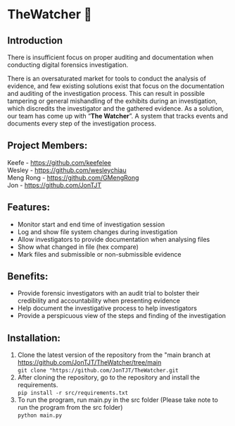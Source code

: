 # TheWatcher :eyes:

## Introduction
There is insufficient focus on proper auditing and documentation when conducting digital forensics investigation.

There is an oversaturated market for tools to conduct the analysis of evidence, and few existing solutions exist that focus on the documentation and auditing of the investigation process. This can result in possible tampering or general mishandling of the exhibits during an investigation, which discredits the investigator and the gathered evidence. As a solution, our team has come up with “**The Watcher**”. A system that tracks events and documents every step of the investigation process.

## Project Members:
Keefe - https://github.com/keefelee <br>
Wesley - https://github.com/wesleychiau <br>
Meng Rong - https://github.com/GMengRong <br>
Jon - https://github.com/JonTJT <br>

## Features:
- Monitor start and end time of investigation session
- Log and show file system changes during investigation
- Allow investigators to provide documentation when analysing files
- Show what changed in file (hex compare)
- Mark files and submissible or non-submissible evidence

## Benefits:
- Provide forensic investigators with an audit trial to bolster their credibility and accountability when presenting evidence
- Help document the investigative process to help investigators
- Provide a perspicuous view of the steps and finding of the investigation


## Installation:
1. Clone the latest version of the repository from the "main branch at https://github.com/JonTJT/TheWatcher/tree/main<br>
``` git clone "https://github.com/JonTJT/TheWatcher.git ```
2. After cloning the repository, go to the repository and install the requirements. <br>
``` pip install -r src/requirements.txt ```
3. To run the program, run main.py in the src folder (Please take note to run the program from the src folder) <br>
``` python main.py ```
